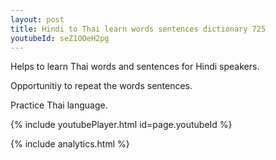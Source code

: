 ```yaml
---
layout: post
title: Hindi to Thai learn words sentences dictionary 725 
youtubeId: seZ1OOeH2pg
---
```

 
 
Helps to learn Thai words and sentences for Hindi speakers.

Opportunitiy to repeat the words sentences. 

Practice Thai language. 
 
{% include youtubePlayer.html id=page.youtubeId %}
 
 
{% include analytics.html %}